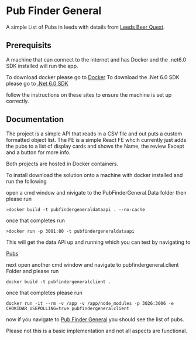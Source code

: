 # Pub Finder General

A simple List of Pubs in leeds with details from [Leeds Beer Quest](https://datamillnorth.org/dataset/leeds-beer-quest).


## Prerequisits 
A machine that can connect to the internet and has Docker and the .net6.0 SDK installed will run the app. 

To download docker please go to [Docker](https://docs.docker.com/get-docker/)
To download the .Net 6.0 SDK please go to [.Net 6.0 SDK](https://dotnet.microsoft.com/en-us/download/dotnet/6.0)

follow the instructions on these sites to ensure the machine is set up correctly. 

## Documentation

The project is a simple API that reads in a CSV file and out puts a custom formatted object list. 
The FE is a simple React FE whcih currently just adds the pubs to a list of display cards and shows the Name, the review Except and a button for more info. 

Both projects are hosted in Docker containers. 

To install download the solution onto a machine with docker installed and run the following 

open a cmd window and nivigate to the PubFinderGeneral.Data folder then please run 
```
>docker build -t pubfindergeneraldataapi . --no-cache
```
once that completes run

```
>docker run -p 3001:80 -t pubfindergeneraldataapi
```

This will get the data APi up and running which you can test by navigating to

[Pubs](http://localhost:3001/pubs)

next open another cmd window and navigate to pubfindergeneral.client Folder and please run 

```
docker build -t pubfindergeneralclient .
```

once that completes please run 

```
docker run -it --rm -v /app -v /app/node_modules -p 3026:3006 -e CHOKIDAR_USEPOLLING=true pubfindergeneralclient
```

now if you navigate to [Pub Finder General](http://localhost:3026)
you should see the list of pubs. 

Please not this is a basic implementation and not all aspects are functional. 